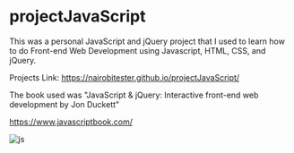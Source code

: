 # projectJavaScript
This was a personal JavaScript and jQuery project that I used to learn how to do Front-end Web Development using Javascript, HTML, CSS, and jQuery. 

Projects Link: https://nairobitester.github.io/projectJavaScript/

The book used was "JavaScript & jQuery: Interactive front-end web development by Jon Duckett"

https://www.javascriptbook.com/

![js](https://user-images.githubusercontent.com/53013549/234251487-5a390b6c-d314-43b0-9ca6-c9868a252090.png)



